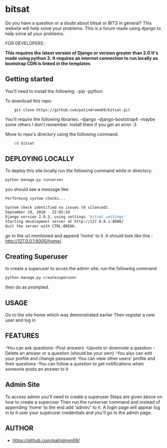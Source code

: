 # bitsat
Do you have a question or a doubt about bitsat or BITS in general? This website will help solve your problems.
This is a forum made using django to help solve all your problems.

FOR DEVELOPERS :

**This requires the latest version of Django or version greater than 2.0**
**It's made using python 3.**
**It requires an internet connection to run locally as bootstrap CDN is linked in the templates**

## Getting started
You'll need to install the following:
-pip
-python

To download this repo:
```git
    git clone https://github.com/palindrome69/bitsat.git
```

You'll require the following libraries:
-django
-django-bootstrap4
-maybe some others I don't remember. install them if you get an error :3

Move to repo's directory using the following command.
```bash
    cd bitsat
 ```
 ## DEPLOYING LOCALLY
 
 To deploy this site locally run the following command while in directory:

 ```python
python manage.py runserver
```
you should see a message like:
```bash
Performing system checks...

System check identified no issues (0 silenced).
September 19, 2018 - 22:05:24
Django version 2.0.3, using settings 'bitsat.settings'
Starting development server at http://127.0.0.1:8000/
Quit the server with CTRL-BREAK.
```
go to the url mentioned and append 'home' to it .It should look like this :
http://127.0.0.1:8000/home/

## Creating Superuser

to create a superuser to acces the admin site:
run the following command
```python
python manage.py createsuperuser
```
then do as prompted.

## USAGE
Go to the site home which was demonstrated earlier
Then register a new user and log in
## FEATURES
-You can ask questions
-Post answers
-Upvote or downvote a question
-Delete an answer or a question (should be your own)
-You also can edit your profile and change password
-You can view other users' profile and their questions
-You can follow a question to get notifications when someone posts an answer to it

## Admin Site
To access admin you'll need to create a superuser
Steps are given above on how to create a superuser
Then run the runserver command and instead of appending 'home'
to the end add 'admin/' to it.
A login page will appear log in to it user your superuser credentials
and you'll go to the admin page.

## AUTHOR
-  https://github.com/palindrom69/
